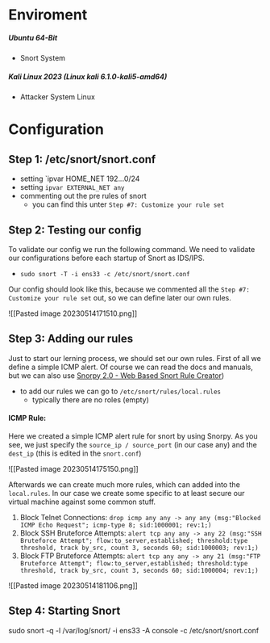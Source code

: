 # Enviroment

##### Ubuntu 64-Bit 
- Snort System 

##### Kali Linux 2023 (Linux kali 6.1.0-kali5-amd64)
- Attacker System Linux 


# Configuration 

## Step 1: /etc/snort/snort.conf

- setting `ipvar HOME_NET 192.*.*.0/24 
- setting `ipvar EXTERNAL_NET any`
- commenting out the pre rules of snort  
	- you can find this unter `Step #7: Customize your rule set`



## Step 2: Testing our config 

To validate our config we run the following command. We need to validate our configurations before each startup of Snort as IDS/IPS. 

- `sudo snort -T -i ens33 -c /etc/snort/snort.conf`

Our config should look like this, because we commented all the `Step #7: Customize your rule set` out, so we can define later our own rules.

![[Pasted image 20230514171510.png]]



## Step 3: Adding our rules

Just to start our lerning process, we should set our own rules. First of all we define a simple ICMP alert. Of course we can read the docs and manuals, but we can also use [Snorpy 2.0 - Web Based Snort Rule Creator](http://snorpy.cyb3rs3c.net/))

+ to add our rules we can go to `/etc/snort/rules/local.rules` 
	+ typically there are no roles (empty) 

#### ICMP Rule: 
Here we created a simple ICMP alert rule for snort by using Snorpy. As you see, we just specify the `source_ip / source_port` (in our case any) and the `dest_ip` (this is edited in the `snort.conf`)  

![[Pasted image 20230514175150.png]]

Afterwards we can create much more rules, which can added into the `local.rules`. In our case we create some specific to at least secure our virtual machine against some common stuff. 

1. Block Telnet Connections:
`drop icmp any any -> any any (msg:"Blocked ICMP Echo Request"; icmp-type 8; sid:1000001; rev:1;)`
2. Block SSH Bruteforce Attempts:
`alert tcp any any -> any 22 (msg:"SSH Bruteforce Attempt"; flow:to_server,established; threshold:type threshold, track by_src, count 3, seconds 60; sid:1000003; rev:1;)
`
3. Block FTP Bruteforce Attempts:
`alert tcp any any -> any 21 (msg:"FTP Bruteforce Attempt"; flow:to_server,established; threshold:type threshold, track by_src, count 3, seconds 60; sid:1000004; rev:1;)`

![[Pasted image 20230514181106.png]]

## Step 4: Starting Snort 

sudo snort -q -l /var/log/snort/ -i ens33 -A console -c /etc/snort/snort.conf 